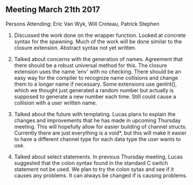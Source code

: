 ## Meeting March 21th 2017

Persons Attending: Eric Van Wyk, Will Croteau, Patrick Stephen

1.  Discussed the work done on the wrapper function.  Looked at concrete syntax for the spawning.
    Much of the work will be done similar to the closure extension.  Abstract syntax not yet written.

2.  Talked about concerns with the generation of names.  Agreement that there should be a robust
    universal method for this.  The closure extension uses the name 'env' with no checking.
    There should be an easy way for the compiler to recognize name collisions and change them to
    a longer name if necessary.  Some extensions use genInt(), which we thought just generated
    a random number but actually is supposed to generate a new number each time.  Still could cause
    a collision with a user written name.
    
3.  Talked about the future with templating.  Lucas plans to explain the changes and improvements
    that he has made in upcoming Thursday meeting.  This will hopefully allow for easier building
    of channel structs.  Currently there are just everything is a void*, but this will make it 
    easier to have a different channel type for each data type the user wants to use.

4.  Talked about select statements.  In previous Thursday meeting, Lucas suggested that the colon
    syntax found in the standard C switch statement not be used.  We plan to try the colon sytax
    and see if it causes any problems.  It can always be changed if is causing problems.